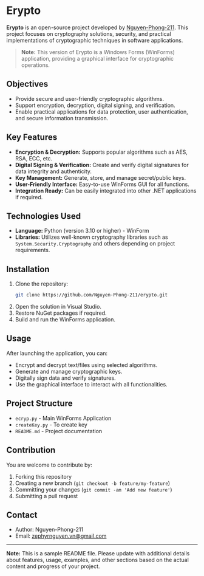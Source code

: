 # Erypto

**Erypto** is an open-source project developed by [Nguyen-Phong-211](https://github.com/Nguyen-Phong-211). This project focuses on cryptography solutions, security, and practical implementations of cryptographic techniques in software applications.

> **Note:** This version of Erypto is a Windows Forms (WinForms) application, providing a graphical interface for cryptographic operations.

## Objectives

- Provide secure and user-friendly cryptographic algorithms.
- Support encryption, decryption, digital signing, and verification.
- Enable practical applications for data protection, user authentication, and secure information transmission.

## Key Features

- **Encryption & Decryption:** Supports popular algorithms such as AES, RSA, ECC, etc.
- **Digital Signing & Verification:** Create and verify digital signatures for data integrity and authenticity.
- **Key Management:** Generate, store, and manage secret/public keys.
- **User-Friendly Interface:** Easy-to-use WinForms GUI for all functions.
- **Integration Ready:** Can be easily integrated into other .NET applications if required.

## Technologies Used

- **Language:** Python (version 3.10 or higher) - WinForm
- **Libraries:** Utilizes well-known cryptography libraries such as `System.Security.Cryptography` and others depending on project requirements.

## Installation

1. Clone the repository:
   ```bash
   git clone https://github.com/Nguyen-Phong-211/erypto.git
   ```
2. Open the solution in Visual Studio.
3. Restore NuGet packages if required.
4. Build and run the WinForms application.

## Usage

After launching the application, you can:
- Encrypt and decrypt text/files using selected algorithms.
- Generate and manage cryptographic keys.
- Digitally sign data and verify signatures.
- Use the graphical interface to interact with all functionalities.

## Project Structure

- `ecryp.py` - Main WinForms Application
- `createKey.py` - To create key
- `README.md` - Project documentation

## Contribution

You are welcome to contribute by:

1. Forking this repository
2. Creating a new branch (`git checkout -b feature/my-feature`)
3. Committing your changes (`git commit -am 'Add new feature'`)
4. Submitting a pull request

## Contact

- Author: Nguyen-Phong-211
- Email: zephyrnguyen.vn@gmail.com

---

**Note:** This is a sample README file. Please update with additional details about features, usage, examples, and other sections based on the actual content and progress of your project.
